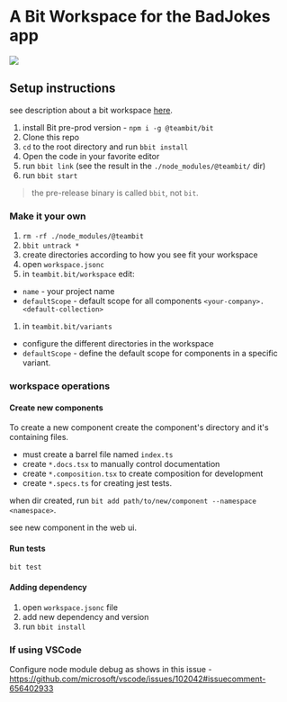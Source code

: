 # A Bit Workspace for the BadJokes app

![](https://user-images.githubusercontent.com/49904302/82163669-545b6600-98b5-11ea-91ac-b63534416605.png)

## Setup instructions

see description about a bit workspace [here](https://bit-new-docs.netlify.app/docs/workspace/overview).

1. install Bit pre-prod version - `npm i -g @teambit/bit`
1. Clone this repo
1. `cd` to the root directory and run `bbit install`
1. Open the code in your favorite editor
1. run `bbit link` (see the result in the `./node_modules/@teambit/` dir)
1. run `bbit start`

> the pre-release binary is called `bbit`, not `bit`.

### Make it your own

1. `rm -rf ./node_modules/@teambit`
1. `bbit untrack *`
1. create directories according to how you see fit your workspace
1. open `workspace.jsonc`
1. in `teambit.bit/workspace` edit:
  - `name` - your project name
  - `defaultScope` - default scope for all components `<your-company>.<default-collection>`
1. in `teambit.bit/variants`
  - configure the different directories in the workspace
  - `defaultScope` - define the default scope for components in a specific variant.

### workspace operations

#### Create new components

To create a new component create the component's directory and it's containing files.

- must create a barrel file named `index.ts`
- create `*.docs.tsx` to manually control documentation
- create `*.composition.tsx` to create composition for development
- create `*.specs.ts` for creating jest tests.

when dir created, run `bit add path/to/new/component --namespace <namespace>`.

see new component in the web ui.

#### Run tests

`bit test`

#### Adding dependency

1. open `workspace.jsonc` file
1. add new dependency and version
1. run `bbit install`

### If using VSCode

Configure node module debug as shows in this issue - https://github.com/microsoft/vscode/issues/102042#issuecomment-656402933
